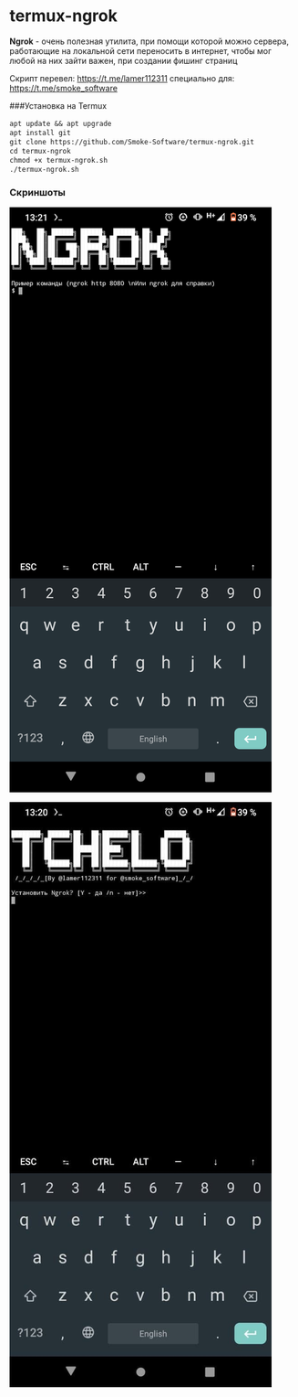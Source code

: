 # termux-ngrok
**Ngrok** - очень полезная утилита, при помощи которой можно сервера, работающие на локальной сети переносить в интернет, чтобы мог любой на них зайти
важен, при создании фишинг страниц

Скрипт перевел: https://t.me/lamer112311 специально для: https://t.me/smoke_software

###Установка на Termux
```
apt update && apt upgrade
apt install git
git clone https://github.com/Smoke-Software/termux-ngrok.git
cd termux-ngrok
chmod +x termux-ngrok.sh
./termux-ngrok.sh
```
### Скриншоты

<p align="centre">
<img src="https://raw.githubusercontent.com/Smoke-Software/termux-ngrok/main/Screenshot_20220128-132114.png" alt="Script">
</p>

<p align="centre">
<img src="https://raw.githubusercontent.com/Smoke-Software/termux-ngrok/main/photo_2022-01-28_13-26-34.jpg" alt="Script">
</p>



